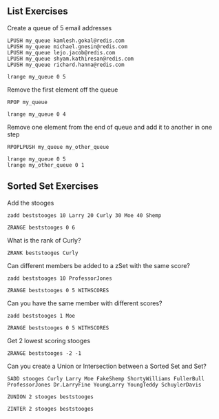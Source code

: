 ## List Exercises

Create a queue of 5 email addresses 

```redis Try it out:
LPUSH my_queue kamlesh.gokal@redis.com
LPUSH my_queue michael.gnesin@redis.com
LPUSH my_queue lejo.jacob@redis.com
LPUSH my_queue shyam.kathiresan@redis.com
LPUSH my_queue richard.hanna@redis.com

lrange my_queue 0 5
```

Remove the first element off the queue

```redis Try it out:
RPOP my_queue

lrange my_queue 0 4
```

Remove one element from the end of queue and add it to another in one step

```redis Try it out
RPOPLPUSH my_queue my_other_queue

lrange my_queue 0 5
lrange my_other_queue 0 1
```

## Sorted Set Exercises

Add the stooges
```redis Try it out
zadd beststooges 10 Larry 20 Curly 30 Moe 40 Shemp

ZRANGE beststooges 0 6
```

What is the rank of Curly?
```redis Try it out
ZRANK beststooges Curly
```

Can different members be added to a zSet with the same score?
```redis Try it out
zadd beststooges 10 ProfessorJones

ZRANGE beststooges 0 5 WITHSCORES
```

Can you have the same member with different scores?
```redis Try it out
zadd beststooges 1 Moe

ZRANGE beststooges 0 5 WITHSCORES
```

Get 2 lowest scoring stooges
```redis Try it out
ZRANGE beststooges -2 -1
```

Can you create a Union or Intersection between a Sorted Set and Set?
```redis Try it out
SADD stooges Curly Larry Moe FakeShemp ShortyWilliams FullerBull ProfessorJones Dr.LarryFine YoungLarry YoungTeddy SchuylerDavis

ZUNION 2 stooges beststooges

ZINTER 2 stooges beststooges
```
